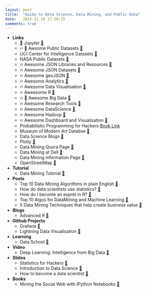 ```yaml
---
layout: post
title:  "Guide to Data Science, Data Mining, and Public Data"
date:   2015-11-10 17:20:15
comments: true
---
```


- **Links**
    - :raised_hands: Jupyter [:link:](http://nbviewer.ipython.org/)
    - :fire: :raised_hands: Awsome Public Datasets [:link:](https://github.com/caesar0301/awesome-public-datasets)
    - UCI Center for Intelligence Datasets [:link:](http://archive.ics.uci.edu/ml/index.html) 
    - NASA Public Datasets [:link:](https://data.nasa.gov/)
    - :fire: Awesome JSON Libraries and Resources [:link:](https://github.com/burningtree/awesome-json)
    - :fire: Awesome JSON Datasets [:link:](https://github.com/jdorfman/Awesome-JSON-Datasets/tree/master)
    - :fire: Awesome geoJSON [:link:](https://github.com/tmcw/awesome-geojson)
    - :fire: Awesome Analytics [:link:](https://github.com/onurakpolat/awesome-analytics)
    - :fire: Awesome Data Visualisation [:link:](https://github.com/fasouto/awesome-dataviz)
    - :fire: Aweesome R [:link:](https://github.com/qinwf/awesome-R)
    - :fire: :raised_hands: Awesome Big Data [:link:](https://github.com/onurakpolat/awesome-bigdata)
    - :fire: Awesome Research Tools [:link:](https://github.com/emptymalei/awesome-research)
    - :fire: Awesome DataScience [:link:](https://github.com/okulbilisim/awesome-datascience)
    - :fire: Awesome Hadoop [:link:](https://github.com/youngwookim/awesome-hadoop)
    - :fire: Awesome Dashboard and Visualisation [:link:](https://github.com/obazoud/awesome-dashboard)
    - Probabilistic Programming for Hackers [Book Link](https://github.com/CamDavidsonPilon/Probabilistic-Programming-and-Bayesian-Methods-for-Hackers)
    - Museum of Modern Art Databse [:link:](https://github.com/MuseumofModernArt/collection)
    - Data Science Blogs [:link:](https://github.com/rushter/data-science-blogs)
    - Plotly [:link:](https://plot.ly/python/user-guide/)
    - Data Mining Quora Page [:link:](https://www.quora.com/topic/Data-Mining)
    - Data Mining at Dell [:link:](http://www.statsoft.com/textbook/data-mining-techniques)
    - Data Mining information Page [:link:](http://www.laits.utexas.edu/~anorman/BUS.FOR/course.mat/Alex/)
    - OpenStreetMap [:link:](http://www.openstreetmap.org/#map=5/51.500/-0.100)
- **Tutorial** 
    - Data Mining Tutorial [:link:](http://www.tutorialspoint.com/data_mining/index.htm)
- **Posts**
    - Top 10 Data Mining Algorithms in plain English [:link:](http://rayli.net/blog/data/top-10-data-mining-algorithms-in-plain-english/)
    - How do data scientists use statistics? [:link:](https://www.quora.com/How-do-data-scientists-use-statistics)
    - How do I become an expret in R? [:link:](https://www.quora.com/How-do-I-become-an-expert-in-R)
    - Top 10 Algos for DataMining and Machine Learning [:link:](https://www.quora.com/What-are-the-top-10-data-mining-or-machine-learning-algorithms)
    - 5 Data Mining Techniques that help create business value [:link:](https://datafloq.com/read/data-mining-techniques-create-business-value/121)
- **Blogs**
    - Advanced R [:link:](http://adv-r.had.co.nz/)
- **Github Projects**
    - Grafana [:link:](https://github.com/grafana/grafana)
    - Lightning Data Visualisation [:link:](http://lightning-viz.org/)
- **Learning**
    - Data School [:link:](https://www.youtube.com/channel/UCnVzApLJE2ljPZSeQylSEyg)
- **Video**
    - Deep Learning: Intelligence from Big Data [:link:](https://www.youtube.com/watch?v=czLI3oLDe8M)
- **Slides**
    - Statistics for Hackers [:floppy_disk:](https://speakerdeck.com/jakevdp/statistics-for-hackers)
    - Introduction to Data Science [:floppy_disk:](http://www.slideshare.net/NikoVuokko/introduction-to-data-science-25391618)
    - How to become a data scientist [:floppy_disk:](http://www.slideshare.net/ryanorban/how-to-become-a-data-scientist)
- **Books**
    - Mining the Social Web with IPython Notebooks [:link:](https://github.com/ptwobrussell/Mining-the-Social-Web-2nd-Edition)
    